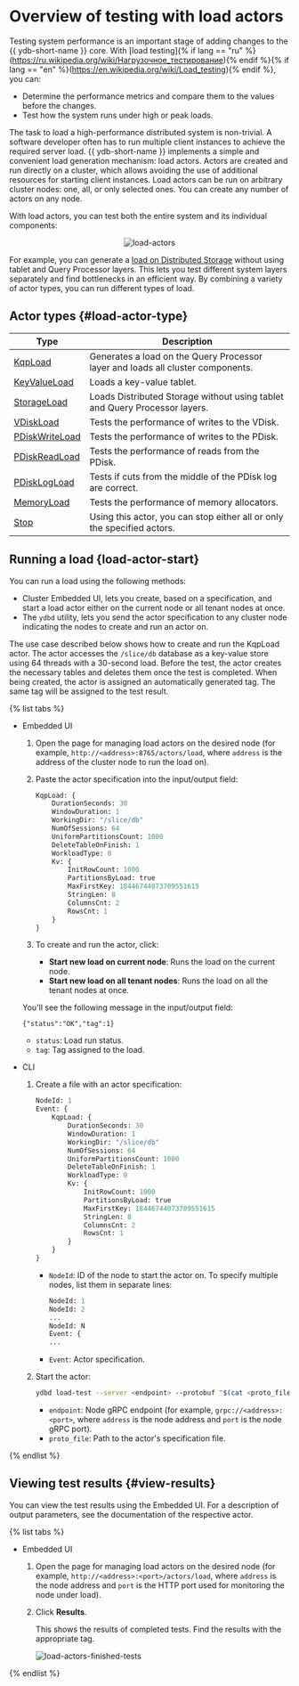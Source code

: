 # Overview of testing with load actors

Testing system performance is an important stage of adding changes to the {{ ydb-short-name }} core. With [load testing]{% if lang == "ru" %}(https://ru.wikipedia.org/wiki/Нагрузочное_тестирование){% endif %}{% if lang == "en" %}(https://en.wikipedia.org/wiki/Load_testing){% endif %}, you can:

* Determine the performance metrics and compare them to the values before the changes.
* Test how the system runs under high or peak loads.

The task to load a high-performance distributed system is non-trivial. A software developer often has to run multiple client instances to achieve the required server load. {{ ydb-short-name }} implements a simple and convenient load generation mechanism: load actors. Actors are created and run directly on a cluster, which allows avoiding the use of additional resources for starting client instances. Load actors can be run on arbitrary cluster nodes: one, all, or only selected ones. You can create any number of actors on any node.

With load actors, you can test both the entire system and its individual components:

<center>

![load-actors](../_assets/load-actors.svg)

</center>

For example, you can generate a [load on Distributed Storage](load-actors-storage.md) without using tablet and Query Processor layers. This lets you test different system layers separately and find bottlenecks in an efficient way. By combining a variety of actor types, you can run different types of load.

## Actor types {#load-actor-type}

| Type | Description |
--- | ---
| [KqpLoad](load-actors-kqp.md) | Generates a load on the Query Processor layer and loads all cluster components. |
| [KeyValueLoad](load-actors-key-value.md) | Loads a key-value tablet. |
| [StorageLoad](load-actors-storage.md) | Loads Distributed Storage without using tablet and Query Processor layers. |
| [VDiskLoad](load-actors-vdisk.md) | Tests the performance of writes to the VDisk. |
| [PDiskWriteLoad](load-actors-pdisk-write.md) | Tests the performance of writes to the PDisk. |
| [PDiskReadLoad](load-actors-pdisk-read.md) | Tests the performance of reads from the PDisk. |
| [PDiskLogLoad](load-actors-pdisk-log.md) | Tests if cuts from the middle of the PDisk log are correct. |
| [MemoryLoad](load-actors-memory.md) | Tests the performance of memory allocators. |
| [Stop](load-actors-stop.md) | Using this actor, you can stop either all or only the specified actors. |

## Running a load {load-actor-start}

You can run a load using the following methods:

* Cluster Embedded UI, lets you create, based on a specification, and start a load actor either on the current node or all tenant nodes at once.
* The `ydbd` utility, lets you send the actor specification to any cluster node indicating the nodes to create and run an actor on.

The use case described below shows how to create and run the KqpLoad actor. The actor accesses the `/slice/db` database as a key-value store using 64 threads with a 30-second load. Before the test, the actor creates the necessary tables and deletes them once the test is completed. When being created, the actor is assigned an automatically generated tag. The same tag will be assigned to the test result.

{% list tabs %}

- Embedded UI

   1. Open the page for managing load actors on the desired node (for example, `http://<address>:8765/actors/load`, where `address` is the address of the cluster node to run the load on).
   1. Paste the actor specification into the input/output field:

      ```proto
      KqpLoad: {
          DurationSeconds: 30
          WindowDuration: 1
          WorkingDir: "/slice/db"
          NumOfSessions: 64
          UniformPartitionsCount: 1000
          DeleteTableOnFinish: 1
          WorkloadType: 0
          Kv: {
              InitRowCount: 1000
              PartitionsByLoad: true
              MaxFirstKey: 18446744073709551615
              StringLen: 8
              ColumnsCnt: 2
              RowsCnt: 1
          }
      }
      ```

   1. To create and run the actor, click:
      * **Start new load on current node**: Runs the load on the current node.
      * **Start new load on all tenant nodes**: Runs the load on all the tenant nodes at once.

   You'll see the following message in the input/output field:

   ```text
   {"status":"OK","tag":1}
   ```

   * `status`: Load run status.
   * `tag`: Tag assigned to the load.

- CLI

   1. Create a file with an actor specification:

      ```proto
      NodeId: 1
      Event: {
          KqpLoad: {
              DurationSeconds: 30
              WindowDuration: 1
              WorkingDir: "/slice/db"
              NumOfSessions: 64
              UniformPartitionsCount: 1000
              DeleteTableOnFinish: 1
              WorkloadType: 0
              Kv: {
                  InitRowCount: 1000
                  PartitionsByLoad: true
                  MaxFirstKey: 18446744073709551615
                  StringLen: 8
                  ColumnsCnt: 2
                  RowsCnt: 1
              }
          }
      }
      ```

      * `NodeId`: ID of the node to start the actor on. To specify multiple nodes, list them in separate lines:

         ```proto
         NodeId: 1
         NodeId: 2
         ...
         NodeId: N
         Event: {
         ...
         ```

      * `Event`: Actor specification.

   1. Start the actor:

      ```bash
      ydbd load-test --server <endpoint> --protobuf "$(cat <proto_file>)"
      ```

      * `endpoint`: Node gRPC endpoint (for example, `grpc://<address>:<port>`, where `address` is the node address and `port` is the node gRPC port).
      * `proto_file`: Path to the actor's specification file.

{% endlist %}

## Viewing test results {#view-results}

You can view the test results using the Embedded UI. For a description of output parameters, see the documentation of the respective actor.

{% list tabs %}

- Embedded UI

   1. Open the page for managing load actors on the desired node (for example, `http://<address>:<port>/actors/load`, where `address` is the node address and `port` is the HTTP port used for monitoring the node under load).
   1. Click **Results**.

      This shows the results of completed tests. Find the results with the appropriate tag.

      ![load-actors-finished-tests](../_assets/load-actors-finished-tests.png)

{% endlist %}
